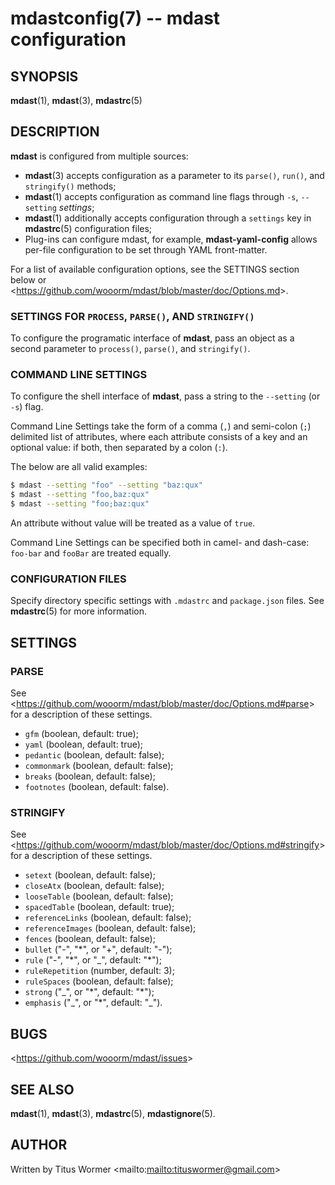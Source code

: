 # mdastconfig(7) -- mdast configuration

## SYNOPSIS

**mdast**(1), **mdast**(3), **mdastrc**(5)

## DESCRIPTION

**mdast** is configured from multiple sources:

*   **mdast**(3) accepts configuration as a parameter to its `parse()`, `run()`, and `stringify()` methods;
*   **mdast**(1) accepts configuration as command line flags through `-s`, `--setting` _settings_;
*   **mdast**(1) additionally accepts configuration through a `settings` key in **mdastrc**(5) configuration files;
*   Plug-ins can configure mdast, for example, **mdast-yaml-config** allows per-file configuration to be set through YAML front-matter.

For a list of available configuration options, see the SETTINGS section below or <<https://github.com/wooorm/mdast/blob/master/doc/Options.md>>.

### SETTINGS FOR `PROCESS`, `PARSE()`, AND `STRINGIFY()`

To configure the programatic interface of **mdast**, pass an object as a second parameter to `process()`, `parse()`, and `stringify()`.

### COMMAND LINE SETTINGS

To configure the shell interface of **mdast**, pass a string to the `--setting` (or `-s`) flag.

Command Line Settings take the form of a comma (`,`) and semi-colon (`;`) delimited list of attributes, where each attribute consists of a key and an optional value: if both, then separated by a colon (`:`).

The below are all valid examples:

```bash
$ mdast --setting "foo" --setting "baz:qux"
$ mdast --setting "foo,baz:qux"
$ mdast --setting "foo;baz:qux"
```

An attribute without value will be treated as a value of `true`.

Command Line Settings can be specified both in camel- and dash-case: `foo-bar` and `fooBar` are treated equally.

### CONFIGURATION FILES

Specify directory specific settings with `.mdastrc` and `package.json` files.  See **mdastrc**(5) for more information.

## SETTINGS

### PARSE

See <<https://github.com/wooorm/mdast/blob/master/doc/Options.md#parse>> for a description of these settings.

*   `gfm` (boolean, default: true);
*   `yaml` (boolean, default: true);
*   `pedantic` (boolean, default: false);
*   `commonmark` (boolean, default: false);
*   `breaks` (boolean, default: false);
*   `footnotes` (boolean, default: false).

### STRINGIFY

See <<https://github.com/wooorm/mdast/blob/master/doc/Options.md#stringify>> for a description of these settings.

*   `setext` (boolean, default: false);
*   `closeAtx` (boolean, default: false);
*   `looseTable` (boolean, default: false);
*   `spacedTable` (boolean, default: true);
*   `referenceLinks` (boolean, default: false);
*   `referenceImages` (boolean, default: false);
*   `fences` (boolean, default: false);
*   `bullet` ("-", "*", or "+", default: "-");
*   `rule` ("-", "\*", or "_", default: "*");
*   `ruleRepetition` (number, default: 3);
*   `ruleSpaces` (boolean, default: false);
*   `strong` ("_", or "\*", default: "*");
*   `emphasis` ("\_", or "*", default: "_").

## BUGS

<<https://github.com/wooorm/mdast/issues>>

## SEE ALSO

**mdast**(1), **mdast**(3), **mdastrc**(5), **mdastignore**(5).

## AUTHOR

Written by Titus Wormer <mailto:<mailto:tituswormer@gmail.com>>
